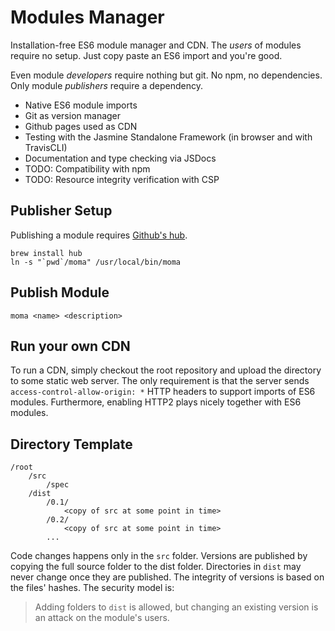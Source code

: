 # Modules Manager
Installation-free ES6 module manager and CDN. The *users* of modules require no setup. Just copy paste an ES6 import and you're good. 

Even module *developers* require nothing but git. No npm, no dependencies. Only module *publishers* require a dependency. 

- Native ES6 module imports
- Git as version manager
- Github pages used as CDN
- Testing with the Jasmine Standalone Framework (in browser and with TravisCLI)
- Documentation and type checking via JSDocs
- TODO: Compatibility with npm
- TODO: Resource integrity verification with CSP


## Publisher Setup
Publishing a module requires [Github's hub](https://hub.github.com/).  

```
brew install hub
ln -s "`pwd`/moma" /usr/local/bin/moma
```

## Publish Module
```
moma <name> <description>
```

## Run your own CDN
To run a CDN, simply checkout the root repository and upload the directory to some static web server.
The only requirement is that the server sends `access-control-allow-origin: *` HTTP headers to support imports of ES6 modules. Furthermore, enabling HTTP2 plays nicely together with ES6 modules.


## Directory Template
```
/root
	/src
		/spec
	/dist
		/0.1/
			<copy of src at some point in time>
		/0.2/
			<copy of src at some point in time>
		...
```
Code changes happens only in the `src` folder. Versions are published by copying the full source folder to the dist folder.
Directories in `dist` may never change once they are published. The integrity of versions is based on the files' hashes.
The security model is: 
> Adding folders to `dist` is allowed, but changing an existing version is an attack on the module's users.